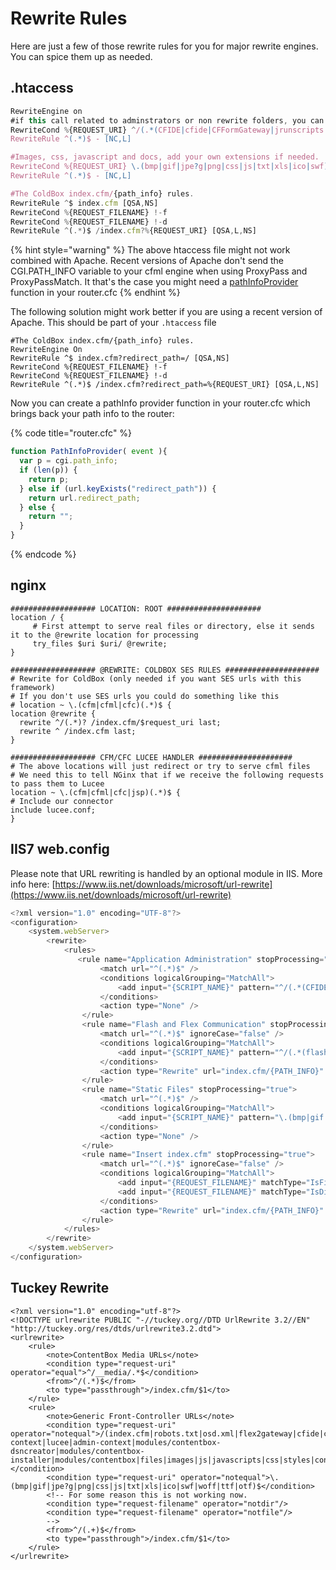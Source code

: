# Rewrite Rules

Here are just a few of those rewrite rules for you for major rewrite engines. You can spice them up as needed.

## .htaccess

```javascript
RewriteEngine on
#if this call related to adminstrators or non rewrite folders, you can add more here.
RewriteCond %{REQUEST_URI} ^/(.*(CFIDE|cfide|CFFormGateway|jrunscripts|railo-context|lucee|mapping-tag|fckeditor)).*$
RewriteRule ^(.*)$ - [NC,L]

#Images, css, javascript and docs, add your own extensions if needed.
RewriteCond %{REQUEST_URI} \.(bmp|gif|jpe?g|png|css|js|txt|xls|ico|swf)$
RewriteRule ^(.*)$ - [NC,L]

#The ColdBox index.cfm/{path_info} rules.
RewriteRule ^$ index.cfm [QSA,NS]
RewriteCond %{REQUEST_FILENAME} !-f
RewriteCond %{REQUEST_FILENAME} !-d
RewriteRule ^(.*)$ /index.cfm?%{REQUEST_URI} [QSA,L,NS]
```

{% hint style="warning" %}
The above htaccess file might not work combined with Apache. Recent versions of Apache don't send the CGI.PATH\_INFO variable to your cfml engine when using ProxyPass and ProxyPassMatch. It that's the case you might need a [pathInfoProvider](../pathinfo-providers.md) function in your router.cfc
{% endhint %}

The following solution might work better if you are using a recent version of Apache. This should be part of your `.htaccess` file

```text
#The ColdBox index.cfm/{path_info} rules.
RewriteEngine On
RewriteRule ^$ index.cfm?redirect_path=/ [QSA,NS]
RewriteCond %{REQUEST_FILENAME} !-f
RewriteCond %{REQUEST_FILENAME} !-d
RewriteRule ^(.*)$ /index.cfm?redirect_path=%{REQUEST_URI} [QSA,L,NS]
```

Now you can create a pathInfo provider function in your router.cfc which brings back your path info to the router:

{% code title="router.cfc" %}
```javascript
function PathInfoProvider( event ){
  var p = cgi.path_info;
  if (len(p)) {
    return p;
  } else if (url.keyExists("redirect_path")) {
    return url.redirect_path;
  } else {
    return "";
  }
}
```
{% endcode %}

## nginx

```text
################### LOCATION: ROOT #####################
location / {
     # First attempt to serve real files or directory, else it sends it to the @rewrite location for processing
     try_files $uri $uri/ @rewrite;
}

################### @REWRITE: COLDBOX SES RULES #####################
# Rewrite for ColdBox (only needed if you want SES urls with this framework)
# If you don't use SES urls you could do something like this
# location ~ \.(cfm|cfml|cfc)(.*)$ {
location @rewrite {
  rewrite ^/(.*)? /index.cfm/$request_uri last;
  rewrite ^ /index.cfm last;
}

################### CFM/CFC LUCEE HANDLER #####################
# The above locations will just redirect or try to serve cfml files
# We need this to tell NGinx that if we receive the following requests to pass them to Lucee
location ~ \.(cfm|cfml|cfc|jsp)(.*)$ {
# Include our connector
include lucee.conf;
}
```

## IIS7 web.config

Please note that URL rewriting is handled by an optional module in IIS. More info here: [https://www.iis.net/downloads/microsoft/url-rewrite](https://www.iis.net/downloads/microsoft/url-rewrite)

```javascript
<?xml version="1.0" encoding="UTF-8"?>
<configuration>
    <system.webServer>
        <rewrite>
            <rules>
               <rule name="Application Administration" stopProcessing="true">
                    <match url="^(.*)$" />
                    <conditions logicalGrouping="MatchAll">
                        <add input="{SCRIPT_NAME}" pattern="^/(.*(CFIDE|cfide|CFFormGateway|jrunscripts|lucee|railo-context|fckeditor)).*$" ignoreCase="false" />
                    </conditions>
                    <action type="None" />
                </rule>
                <rule name="Flash and Flex Communication" stopProcessing="true">
                    <match url="^(.*)$" ignoreCase="false" />
                    <conditions logicalGrouping="MatchAll">
                        <add input="{SCRIPT_NAME}" pattern="^/(.*(flashservices|flex2gateway|flex-remoting)).*$" ignoreCase="false" />
                    </conditions>
                    <action type="Rewrite" url="index.cfm/{PATH_INFO}" appendQueryString="true" />
                </rule>
                <rule name="Static Files" stopProcessing="true">
                    <match url="^(.*)$" />
                    <conditions logicalGrouping="MatchAll">
                        <add input="{SCRIPT_NAME}" pattern="\.(bmp|gif|jpe?g|png|css|js|txt|pdf|doc|xls)$" ignoreCase="false" />
                    </conditions>
                    <action type="None" />
                </rule>
                <rule name="Insert index.cfm" stopProcessing="true">
                    <match url="^(.*)$" ignoreCase="false" />
                    <conditions logicalGrouping="MatchAll">
                        <add input="{REQUEST_FILENAME}" matchType="IsFile" negate="true" />
                        <add input="{REQUEST_FILENAME}" matchType="IsDirectory" negate="true" />
                    </conditions>
                    <action type="Rewrite" url="index.cfm/{PATH_INFO}" appendQueryString="true" />
                </rule>
            </rules>
        </rewrite>
    </system.webServer>
</configuration>
```

## Tuckey Rewrite

```text
<?xml version="1.0" encoding="utf-8"?>
<!DOCTYPE urlrewrite PUBLIC "-//tuckey.org//DTD UrlRewrite 3.2//EN" "http://tuckey.org/res/dtds/urlrewrite3.2.dtd">
<urlrewrite>
    <rule>
        <note>ContentBox Media URLs</note>
        <condition type="request-uri" operator="equal">^/__media/.*$</condition>
        <from>^/(.*)$</from>
        <to type="passthrough">/index.cfm/$1</to>
    </rule>
    <rule>
        <note>Generic Front-Controller URLs</note>
        <condition type="request-uri" operator="notequal">/(index.cfm|robots.txt|osd.xml|flex2gateway|cfide|cfformgateway|railo-context|lucee|admin-context|modules/contentbox-dsncreator|modules/contentbox-installer|modules/contentbox|files|images|js|javascripts|css|styles|config).*</condition>
        <condition type="request-uri" operator="notequal">\.(bmp|gif|jpe?g|png|css|js|txt|xls|ico|swf|woff|ttf|otf)$</condition>
        <!-- For some reason this is not working now.
        <condition type="request-filename" operator="notdir"/>
        <condition type="request-filename" operator="notfile"/>
        -->
        <from>^/(.+)$</from>
        <to type="passthrough">/index.cfm/$1</to>
    </rule>
</urlrewrite>
```

